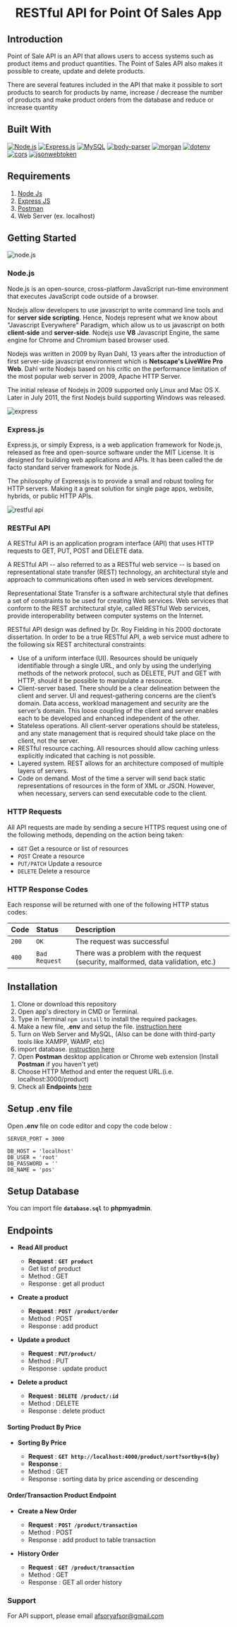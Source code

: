 <h1 align="center">RESTful API for Point Of Sales App</h1>

## Introduction

Point of Sale API is an API that allows users to access systems such as product items and product quantities. The Point of Sales API also makes it possible to create, update and delete products.

There are several features included in the API that make it possible to sort products to search for products by name, increase / decrease the number of products and make product orders from the database and reduce or increase quantity

## Built With

[![Node.js](https://img.shields.io/badge/Node.js-v.10.16.2-green.svg?style=flat-square&logo=appveyor)](https://nodejs.org/) [![Express.js](https://img.shields.io/badge/Express.js-4.x-orange.svg?style=flat-square&logo=appveyor)](https://expressjs.com/en/starter/installing.html) [![MySQL](https://img.shields.io/badge/mysql-v2.17.1-blue?style=flat-square&logo=appveyor)](https://www.npmjs.com/package/mysql) [![body-parser](https://img.shields.io/badge/body--parser-v1.19.0-red?style=flat-square&logo=appveyor)](https://www.npmjs.com/package/body-parser) [![morgan](https://img.shields.io/badge/morgan-v1.9.1-success?style=flat-square&logo=appveyor)](https://www.npmjs.com/package/body-parser) [![dotenv](https://img.shields.io/badge/dotenv-v1.9.1-black?style=flat-square&logo=appveyor)](https://www.npmjs.com/package/dotenv) [![cors](https://img.shields.io/badge/cors-v2.8.5-blueviolet?style=flat-square&logo=appveyor)](https://www.npmjs.com/package/cors) [![jsonwebtoken](https://img.shields.io/badge/jsonwebtoken-v8.5.1-blue?style=flat-square&logo=appveyor)](https://www.npmjs.com/package/jsonwebtoken)

## Requirements

1. <a href="https://nodejs.org/en/download/">Node Js</a>
2. <a href="https://expressjs.com/en/starter/installing.html">Express JS </a>
3. <a href="https://www.getpostman.com/">Postman</a>
4. Web Server (ex. localhost)

## Getting Started

![node.js](https://www.javatpoint.com/js/nodejs/images/node-js-tutorial.png)

### Node.js

Node.js is an open-source, cross-platform JavaScript run-time environment that executes JavaScript code outside of a browser.

Nodejs allow developers to use javascript to write command line tools and for **server side scripting**. Hence, Nodejs represent what we know about "Javascript Everywhere" Paradigm, which allow us to us javascript on both **client-side** and **server-side**. Nodejs use **V8** Javascript Engine, the same engine for Chrome and Chromium based browser used.

Nodejs was written in 2009 by Ryan Dahl, 13 years after the introduction of first server-side javascript environment which is **Netscape's LiveWire Pro Web**. Dahl write Nodejs based on his critic on the performance limitation of the most popular web server in 2009, Apache HTTP Server.

The initial release of Nodejs in 2009 supported only Linux and Mac OS X. Later in July 2011, the first Nodejs build supporting Windows was released.

![express](https://expressjs.com/images/express-facebook-share.png)

### Express.js

Express.js, or simply Express, is a web application framework for Node.js, released as free and open-source software under the MIT License. It is designed for building web applications and APIs. It has been called the de facto standard server framework for Node.js.

The philosophy of Expressjs is to provide a small and robust tooling for HTTP servers. Making it a great solution for single page apps, website, hybrids, or public HTTP APIs.

![restful api](https://s3.amazonaws.com/kinlane-productions/salesforce/salesforce-rest-api.png)

### RESTFul API

A RESTful API is an application program interface (API) that uses HTTP requests to GET, PUT, POST and DELETE data.

A RESTful API -- also referred to as a RESTful web service -- is based on representational state transfer (REST) technology, an architectural style and approach to communications often used in web services development.

Representational State Transfer is a software architectural style that defines a set of constraints to be used for creating Web services. Web services that conform to the REST architectural style, called RESTful Web services, provide interoperability between computer systems on the Internet.

RESTful API design was defined by Dr. Roy Fielding in his 2000 doctorate dissertation. In order to be a true RESTful API, a web service must adhere to the following six REST architectural constraints:

- Use of a uniform interface (UI). Resources should be uniquely identifiable through a single URL, and only by using the underlying methods of the network protocol, such as DELETE, PUT and GET with HTTP, should it be possible to manipulate a resource.
- Client-server based. There should be a clear delineation between the client and server. UI and request-gathering concerns are the client’s domain. Data access, workload management and security are the server’s domain. This loose coupling of the client and server enables each to be developed and enhanced independent of the other.
- Stateless operations. All client-server operations should be stateless, and any state management that is required should take place on the client, not the server.
- RESTful resource caching. All resources should allow caching unless explicitly indicated that caching is not possible.
- Layered system. REST allows for an architecture composed of multiple layers of servers.
- Code on demand. Most of the time a server will send back static representations of resources in the form of XML or JSON. However, when necessary, servers can send executable code to the client.

### HTTP Requests

All API requests are made by sending a secure HTTPS request using one of the following methods, depending on the action being taken:

- `GET` Get a resource or list of resources
- `POST` Create a resource
- `PUT/PATCH` Update a resource
- `DELETE` Delete a resource

### HTTP Response Codes

Each response will be returned with one of the following HTTP status codes:

| Code  | Status        | Description                                                                       |
| :---- | :------------ | :-------------------------------------------------------------------------------- |
| `200` | `OK`          | The request was successful                                                        |
| `400` | `Bad Request` | There was a problem with the request (security, malformed, data validation, etc.) |

## Installation

1. Clone or download this repository
2. Open app's directory in CMD or Terminal.
3. Type in Terminal `npm install` to install the required packages.
4. Make a new file, **.env** and setup the file. [instruction here](#setup-env-file)
5. Turn on Web Server and MySQL, (Also can be done with third-party tools like XAMPP, WAMP, etc)
6. import database. [instruction here](#setup-database)
7. Open **Postman** desktop application or Chrome web extension (Install **Postman** if you haven't yet)
8. Choose HTTP Method and enter the request URL.(i.e. localhost:3000/product)
9. Check all **Endpoints** [here](#endpoints)

## Setup .env file

Open **.env** file on code editor and copy the code below :

```
SERVER_PORT = 3000

DB_HOST = 'localhost'
DB_USER = 'root'
DB_PASSWORD = ''
DB_NAME = 'pos'
```

## Setup Database

You can import file **`database.sql`** to **phpmyadmin**.

## Endpoints

- **Read All product**

  - **Request** : **`GET product`**
  - Get list of product
  - Method : GET
  - Response : get all product

- **Create a product**
  - **Request** : **`POST /product/order`**
  - Method : POST
  - Response : add product

* **Update a product**

  - **Request** : **`PUT/product/`**
  - Method : PUT
  - Response : update product

* **Delete a product**
  - **Request** : **`DELETE /product/:id`**
  - Method : DELETE
  - Response : delete product

#### Sorting Product By Price

- **Sorting By Price**

  - **Request** : **`GET http://localhost:4000/product/sort?sortby=${by}`**
  - **Response** :
  - Method : GET
  - Response : sorting data by price ascending or descending

#### Order/Transaction Product Endpoint

- **Create a New Order**

  - **Request** : **`POST /product/transaction`**
  - Method : POST
  - Response : add product to table transaction

- **History Order**
  - **Request** : **`GET /product/transaction`**
  - Method : GET
  - Response : GET all order history

### Support

For API support, please email afsoryafsor@gmail.com
